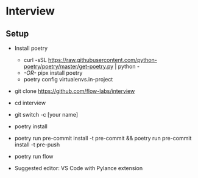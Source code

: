 # Interview

## Setup

- Install poetry

  - curl -sSL https://raw.githubusercontent.com/python-poetry/poetry/master/get-poetry.py | python -
  - _-OR-_ pipx install poetry
  - poetry config virtualenvs.in-project

- git clone https://github.com/flow-labs/interview
- cd interview
- git switch -c [your name]
- poetry install
- poetry run pre-commit install -t pre-commit && poetry run pre-commit install -t pre-push
- poetry run flow
- Suggested editor: VS Code with Pylance extension
